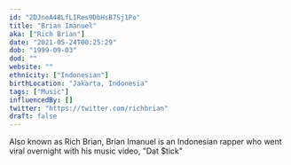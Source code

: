 ```yaml
---
id: "2DJneA48LfLIRes9DbHsB7Sj1Po"
title: "Brian Imanuel"
aka: ["Rich Brian"]
date: "2021-05-24T00:25:29"
dob: "1999-09-03"
dod: ""
website: ""
ethnicity: ["Indonesian"]
birthLocation: "Jakarta, Indonesia"
tags: ["Music"]
influencedBy: []
twitter: "https://twitter.com/richbrian"
draft: false
---
```


Also known as Rich Brian, Brian Imanuel is an Indonesian rapper who went viral
overnight with his music video, "Dat $tick"
